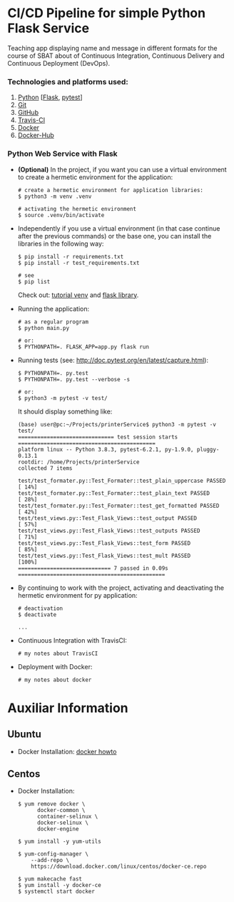 # CI/CD Pipeline for simple Python Flask Service

Teaching app displaying name and message in different formats for the course of SBAT about
of Continuous Integration, Continuous Delivery and Continuous Deployment (DevOps).

### Technologies and platforms used:

1. [Python](https://www.python.org/) [[Flask](https://flask.palletsprojects.com/en/1.1.x/), [pytest](https://docs.pytest.org/en/stable/index.html)]
2. [Git](https://git-scm.com/)
3. [GitHub](https://github.com/)
4. [Travis-CI](https://travis-ci.com/)
5. [Docker](https://www.docker.com/)
6. [Docker-Hub](https://hub.docker.com/)

<!--
# 7. [Heroku](https://www.heroku.com/) (Not needed for students))
-->

### Python Web Service with Flask
- <b>(Optional)</b> In the project, if you want you can use a virtual environment to create a hermetic environment for the application:

  ```
  # create a hermetic environment for application libraries:
  $ python3 -m venv .venv

  # activating the hermetic environment
  $ source .venv/bin/activate
  ```
  
- Independently if you use a virtual environment (in that case continue after the previous commands) or the base one, you can
  install the libraries in the following way:
  ```
  $ pip install -r requirements.txt
  $ pip install -r test_requirements.txt

  # see
  $ pip list
  ```

  Check out: [tutorial venv](https://docs.python.org/3/tutorial/venv.html) and [flask library](http://flask.pocoo.org).

- Running the application:

  ```
  # as a regular program
  $ python main.py

  # or:
  $ PYTHONPATH=. FLASK_APP=app.py flask run
  ```

- Running tests (see: http://doc.pytest.org/en/latest/capture.html):

  ```
  $ PYTHONPATH=. py.test
  $ PYTHONPATH=. py.test --verbose -s
  
  # or:
  $ python3 -m pytest -v test/
  ```
  
  It should display something like:
  ```
  (base) user@pc:~/Projects/printerService$ python3 -m pytest -v test/
  ============================== test session starts ===========================================
  platform linux -- Python 3.8.3, pytest-6.2.1, py-1.9.0, pluggy-0.13.1
  rootdir: /home/Projects/printerService
  collected 7 items
  
  test/test_formater.py::Test_Formater::test_plain_uppercase PASSED                       [ 14%]
  test/test_formater.py::Test_Formater::test_plain_text PASSED                            [ 28%]
  test/test_formater.py::Test_Formater::test_get_formatted PASSED                         [ 42%]
  test/test_views.py::Test_Flask_Views::test_output PASSED                                [ 57%]
  test/test_views.py::Test_Flask_Views::test_outputs PASSED                               [ 71%]
  test/test_views.py::Test_Flask_Views::test_form PASSED                                  [ 85%]
  test/test_views.py::Test_Flask_Views::test_mult PASSED                                  [100%]
  ============================= 7 passed in 0.09s ==============================================
  ```
- By continuing to work with the project, activating and deactivating the hermetic environment for py application:

  ```
  # deactivation
  $ deactivate
  ```

  ```
  ...
  ```


- Continuous Integration with TravisCI:

  ```
  # my notes about TravisCI
  ```
  
- Deployment with Docker:

  ```
  # my notes about docker
  ```

# Auxiliar Information

## Ubuntu

- Docker Installation: [docker howto](https://docs.docker.com/engine/install/)

## Centos

- Docker Installation:

  ```
  $ yum remove docker \
        docker-common \
        container-selinux \
        docker-selinux \
        docker-engine

  $ yum install -y yum-utils

  $ yum-config-manager \
      --add-repo \
      https://download.docker.com/linux/centos/docker-ce.repo

  $ yum makecache fast
  $ yum install -y docker-ce
  $ systemctl start docker
  ```
